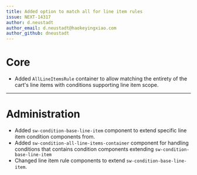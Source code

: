 ```yaml
---
title: Added option to match all for line item rules
issue: NEXT-14317
author: d.neustadt
author_email: d.neustadt@haokeyingxiao.com 
author_github: dneustadt
---
```

# Core
* Added `AllLineItemsRule` container to allow matching the entirety of the cart's line items with conditions supporting line item scope.

___
# Administration
* Added `sw-condition-base-line-item` component to extend specific line item condition components from.
* Added `sw-condition-all-line-items-container` component for handling conditions that contains condition components extending `sw-condition-base-line-item`
* Changed line item rule components to extend `sw-condition-base-line-item`.
